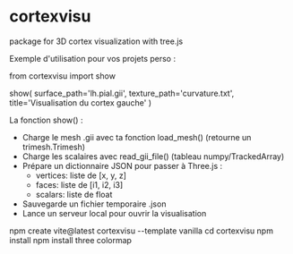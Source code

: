 # cortexvisu
package for 3D cortex visualization with tree.js


Exemple d'utilisation pour vos projets perso :

from cortexvisu import show

show(
    surface_path='lh.pial.gii',
    texture_path='curvature.txt',
    title='Visualisation du cortex gauche'
)


La fonction show() :
- Charge le mesh .gii avec ta fonction load_mesh() (retourne un trimesh.Trimesh)
- Charge les scalaires avec read_gii_file() (tableau numpy/TrackedArray)
- Prépare un dictionnaire JSON pour passer à Three.js :
    - vertices: liste de [x, y, z]
    - faces: liste de [i1, i2, i3]
    - scalars: liste de float
- Sauvegarde un fichier temporaire .json
- Lance un serveur local pour ouvrir la visualisation



npm create vite@latest cortexvisu --template vanilla
cd cortexvisu
npm install
npm install three colormap
